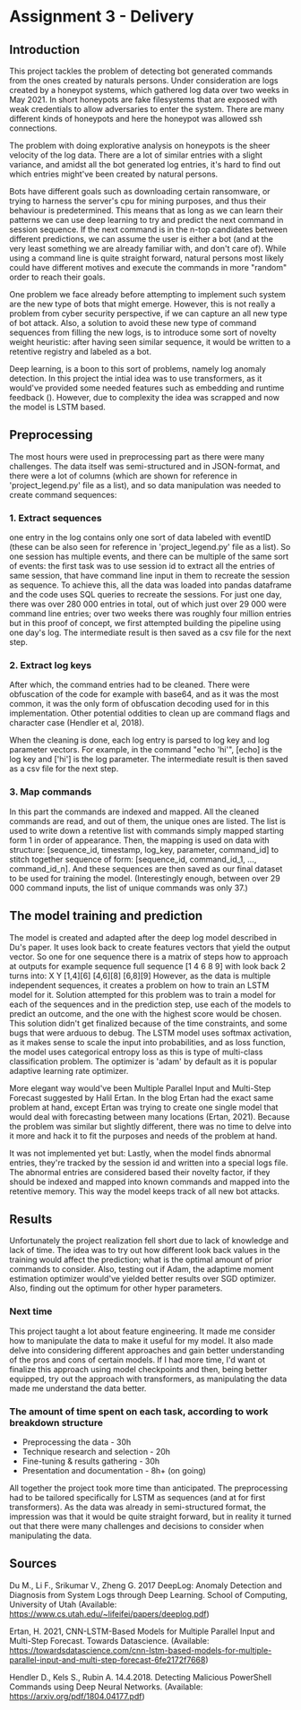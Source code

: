 # Assignment 3 - Delivery

## Introduction

This project tackles the problem of detecting bot generated commands from the ones created by naturals persons.
Under consideration are logs created by a honeypot systems, which gathered log data over two weeks in May 2021.
In short honeypots are fake filesystems that are exposed with weak credentials to allow adversaries to enter the system.
There are many different kinds of honeypots and here the honeypot was allowed ssh connections.

The problem with doing explorative analysis on honeypots is the sheer velocity of the log data. There are a lot of 
similar entries with a slight variance, and amidst all the bot generated log entries, it's hard to find out which
entries might've been created by natural persons. 

Bots have different goals such as downloading certain ransomware, or trying to harness the server's cpu for mining
purposes, and thus their behaviour is predetermined. This means that as long as we can learn their patterns we can
use deep learning to try and predict the next command in session sequence. If the next command is in the n-top 
candidates between different predictions, we can assume the user is either a bot (and at the very least something 
we are already familiar with, and don't care of). While using a command line is quite straight forward, natural persons
most likely could have different motives and execute the commands in more "random" order to reach their goals.

One problem we face already before attempting to implement such system are the new type of bots that might emerge.
However, this is not really a problem from cyber security perspective, if we can capture an all new type of bot attack.
Also, a solution to avoid these new type of command sequences from filling the new logs, is to introduce some sort of
novelty weight heuristic: after having seen similar sequence, it would be written to a retentive registry and labeled
as a bot.

Deep learning, is a boon to this sort of problems, namely log anomaly detection. In this project the intial idea
was to use transformers, as it would've provided some needed features such as embedding and runtime feedback ().
However, due to complexity the idea was scrapped and now the model is LSTM based.


## Preprocessing
The most hours were used in preprocessing part as there were many challenges.
The data itself was semi-structured and in JSON-format, and there were a lot of columns (which are shown for reference
in 'project_legend.py' file as a list), and so data manipulation was needed to create command sequences:

### 1. Extract sequences
one entry in the log contains only one sort of data labeled with eventID (these can be also seen for reference in 
'project_legend.py' file as a list). So one session has multiple events, and there can be multiple of the same sort of 
events: the first task was to use session id to extract all the entries of same session, that have command line input
in them to recreate the session as sequence. To achieve this, all the data was loaded into pandas dataframe and the 
code uses SQL queries to recreate the sessions. For just one day, there was over 280 000 entries in total, out of which
just over 29 000 were command line entries; over two weeks there was roughly four million entries but in this proof
of concept, we first attempted building the pipeline using one day's log.
The intermediate result is then saved as a csv file for the next step.

### 2. Extract log keys
After which, the command entries had to be cleaned. There were obfuscation of the code for example with base64,
and as it was the most common, it was the only form of obfuscation decoding used for in this implementation.
Other potential oddities to clean up are command flags and character case (Hendler et al, 2018).

When the cleaning is done, each log entry is parsed to log key and log parameter vectors. 
For example, in the command "echo 'hi'", [echo] is the log key and ['hi'] is the log parameter.
The intermediate result is then saved as a csv file for the next step.

### 3. Map commands
In this part the commands are indexed and mapped. 
All the cleaned commands are read, and out of them, the unique ones are listed. The list is used to write down a 
retentive list with commands simply mapped starting form 1 in order of appearance. 
Then, the mapping is used on data with structure: [sequence_id, timestamp, log_key, parameter, command_id]
to stitch together sequence of form: [sequence_id, command_id_1, ..., command_id_n].
And these sequences are then saved as our final dataset to be used for training the model.
(Interestingly enough, between over 29 000 command inputs, the list of unique commands was only 37.)

## The model training and prediction
The model is created and adapted after the deep log model described in Du's paper. It uses look back
to create features vectors that yield the output vector. So one for one sequence there is a matrix of steps
how to approach at outputs for example sequence full sequence [1 4 6 8 9] with look back 2 turns into:
      X   Y
    [1,4][6]
    [4,6][8]
    [6,8][9]
However, as the data is multiple independent sequences, it creates a problem on how to train an LSTM model
for it. Solution attempted for this problem was to train a model for each of the sequences and in the prediction step, 
use each of the models to predict an outcome, and the one with the highest score would be chosen.
This solution didn't get finalized because of the time constraints, and some bugs that were arduous to debug.
The LSTM model uses softmax activation, as it makes sense to scale the input into probabilities, and as loss function,
the model uses categorical entropy loss as this is type of multi-class classification problem.
The optimizer is 'adam' by default as it is popular adaptive learning rate optimizer.
 
More elegant way would've been Multiple Parallel Input and Multi-Step Forecast suggested by Halil Ertan. 
In the blog Ertan had the exact same problem at hand, except Ertan was trying to create one single model that would deal
with forecasting between many locations (Ertan, 2021). Because the problem was similar but slightly different, there
was no time to delve into it more and hack it to fit the purposes and needs of the problem at hand.

It was not implemented yet but:
Lastly, when the model finds abnormal entries, they're tracked by the session id and written into a special logs file.
The abnormal entries are considered based their novelty factor, if they should be indexed and mapped into known 
commands and mapped into the retentive memory. This way the model keeps track of all new bot attacks.

## Results
Unfortunately the project realization fell short due to lack of knowledge and lack of time.
The idea was to try out how different look back values in the training would affect the prediction; what is the
optimal amount of prior commands to consider. Also, testing out if Adam, the adaptime moment estimation optimizer
would've yielded better results over SGD optimizer. Also, finding out the optimum for other hyper parameters.

### Next time
This project taught a lot about feature engineering. It made me consider how to manipulate the data to make it useful
for my model. It also made delve into considering different approaches and gain better understanding of the pros and 
cons of certain models. 
If I had more time, I'd want ot finalize this approach using model checkpoints and then, being better equipped, 
try out the approach with transformers, as manipulating the data made me understand the data better.


### The amount of time spent on each task, according to work breakdown structure
- Preprocessing the data             - 30h 
- Technique research and selection   - 20h 
- Fine-tuning & results gathering    - 30h 
- Presentation and documentation     - 8h+ (on going)

All together the project took more time than anticipated. 
The preprocessing had to be tailored specifically for LSTM as sequences (and at for first transformers).
As the data was already in semi-structured format, the impression was that it would be quite straight forward,
but in reality it turned out that there were many challenges and decisions to consider when manipulating the data.


## Sources

Du M., Li F., Srikumar V., Zheng G. 2017 DeepLog: Anomaly Detection and Diagnosis from System Logs through Deep Learning.
School of Computing, University of Utah (Available: https://www.cs.utah.edu/~lifeifei/papers/deeplog.pdf)

Ertan, H. 2021, CNN-LSTM-Based Models for Multiple Parallel Input and Multi-Step Forecast. Towards Datascience.
(Available: https://towardsdatascience.com/cnn-lstm-based-models-for-multiple-parallel-input-and-multi-step-forecast-6fe2172f7668)

Hendler D., Kels S., Rubin A. 14.4.2018. Detecting Malicious PowerShell Commands using Deep Neural Networks.
(Available: https://arxiv.org/pdf/1804.04177.pdf)

